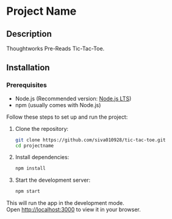 # Project Name

## Description

Thoughtworks Pre-Reads Tic-Tac-Toe.

## Installation

### Prerequisites

- Node.js (Recommended version: [Node.js LTS](https://nodejs.org/en/))
- npm (usually comes with Node.js)

Follow these steps to set up and run the project:

1. Clone the repository:
   ```bash
   git clone https://github.com/siva010928/tic-tac-toe.git
   cd projectname
   ```

2. Install dependencies:
   ```bash
   npm install
   ```

3. Start the development server:
   ```bash
   npm start
   ```

This will run the app in the development mode.\
Open [http://localhost:3000](http://localhost:3000) to view it in your browser.
